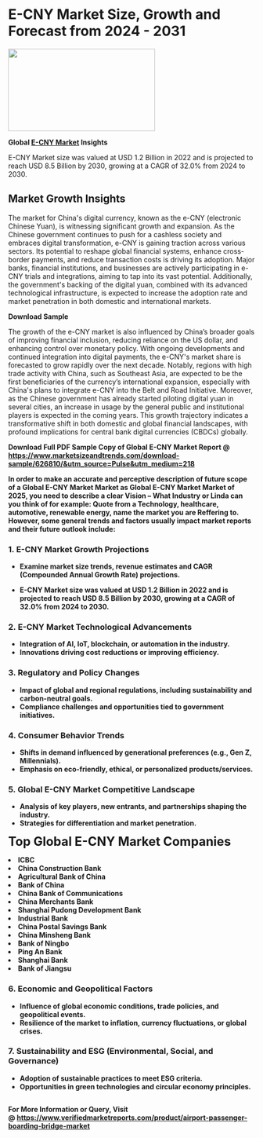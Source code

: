 <H1>E-CNY Market Size, Growth and Forecast from 2024 - 2031</H1><img class="aligncenter size-medium wp-image-584254" src="https://thirdeyenews.in/wp-content/uploads/2024/09/Global-Market-Research-300x168.jpeg" alt="" width="300" height="168" /><p><strong>Global&nbsp;<a href="https://www.marketsizeandtrends.com/download-sample/626810/&amp;utm_source=Pulse&amp;utm_medium=218">E-CNY Market</a> Insights</strong></p><p>E-CNY Market size was valued at USD 1.2 Billion in 2022 and is projected to reach USD 8.5 Billion by 2030, growing at a CAGR of 32.0% from 2024 to 2030.</p><p><h2>Market Growth Insights</h2> <p>The market for China's digital currency, known as the e-CNY (electronic Chinese Yuan), is witnessing significant growth and expansion. As the Chinese government continues to push for a cashless society and embraces digital transformation, e-CNY is gaining traction across various sectors. Its potential to reshape global financial systems, enhance cross-border payments, and reduce transaction costs is driving its adoption. Major banks, financial institutions, and businesses are actively participating in e-CNY trials and integrations, aiming to tap into its vast potential. Additionally, the government's backing of the digital yuan, combined with its advanced technological infrastructure, is expected to increase the adoption rate and market penetration in both domestic and international markets.</p> <p><strong>Download Sample</strong></p> <p>The growth of the e-CNY market is also influenced by China’s broader goals of improving financial inclusion, reducing reliance on the US dollar, and enhancing control over monetary policy. With ongoing developments and continued integration into digital payments, the e-CNY's market share is forecasted to grow rapidly over the next decade. Notably, regions with high trade activity with China, such as Southeast Asia, are expected to be the first beneficiaries of the currency’s international expansion, especially with China's plans to integrate e-CNY into the Belt and Road Initiative. Moreover, as the Chinese government has already started piloting digital yuan in several cities, an increase in usage by the general public and institutional players is expected in the coming years. This growth trajectory indicates a transformative shift in both domestic and global financial landscapes, with profound implications for central bank digital currencies (CBDCs) globally.</p> <p><strong></p><p><span class=""><strong>Download Full PDF Sample Copy of Global E-CNY Market Report</strong> @ <a href="https://www.marketsizeandtrends.com/download-sample/626810/&amp;utm_source=Pulse&amp;utm_medium=218" target="_blank">https://www.marketsizeandtrends.com/download-sample/626810/&amp;utm_source=Pulse&amp;utm_medium=218</a></span></p><p>In order to make an accurate and perceptive description of future scope of a Global&nbsp;E-CNY Market Market as Global&nbsp;E-CNY Market Market of 2025, you need to describe a clear Vision &ndash; What Industry or Linda can you think of for example: Quote from a Technology, healthcare, automotive, renewable energy, name the market you are Reffering to. However, some general trends and factors usually impact market reports and their future outlook include:</p><h3>1.&nbsp;<strong>E-CNY Market Growth Projections</strong></h3><ul><li>Examine market size trends, revenue estimates and CAGR (Compounded Annual Growth Rate) projections.</li><li><p>E-CNY Market size was valued at USD 1.2 Billion in 2022 and is projected to reach USD 8.5 Billion by 2030, growing at a CAGR of 32.0% from 2024 to 2030.</p></li></ul><h3>2.&nbsp;<strong>E-CNY Market Technological Advancements</strong></h3><ul><li>Integration of AI, IoT, blockchain, or automation in the industry.</li><li>Innovations driving cost reductions or improving efficiency.</li></ul><h3>3.&nbsp;<strong>Regulatory and Policy Changes</strong></h3><ul><li>Impact of global and regional regulations, including sustainability and carbon-neutral goals.</li><li>Compliance challenges and opportunities tied to government initiatives.</li></ul><h3>4.&nbsp;<strong>Consumer Behavior Trends</strong></h3><ul><li>Shifts in demand influenced by generational preferences (e.g., Gen Z, Millennials).</li><li>Emphasis on eco-friendly, ethical, or personalized products/services.</li></ul><h3>5.&nbsp;<strong>Global E-CNY Market Competitive Landscape</strong></h3><ul><li>Analysis of key players, new entrants, and partnerships shaping the industry.</li><li>Strategies for differentiation and market penetration.</li></ul><p data-pm-slice="1 1 []"><span style="color: inherit; font-family: inherit; font-size: 25px;">Top Global E-CNY Market Companies</span></p><div class="" data-test-id=""><p><li>ICBC</li><li> China Construction Bank</li><li> Agricultural Bank of China</li><li> Bank of China</li><li> China Bank of Communications</li><li> China Merchants Bank</li><li> Shanghai Pudong Development Bank</li><li> Industrial Bank</li><li> China Postal Savings Bank</li><li> China Minsheng Bank</li><li> Bank of Ningbo</li><li> Ping An Bank</li><li> Shanghai Bank</li><li> Bank of Jiangsu</li></p></div><h3>6.&nbsp;<strong>Economic and Geopolitical Factors</strong></h3><ul><li>Influence of global economic conditions, trade policies, and geopolitical events.</li><li>Resilience of the market to inflation, currency fluctuations, or global crises.</li></ul><h3>7.&nbsp;<strong>Sustainability and ESG (Environmental, Social, and Governance)</strong></h3><ul><li>Adoption of sustainable practices to meet ESG criteria.</li><li>Opportunities in green technologies and circular economy principles.</li></ul><h2><strong style="font-size: 14px;">For More Information or Query, Visit @&nbsp;</strong><a style="background-color: #ffffff; font-size: 14px;" href="https://www.marketsizeandtrends.com/report/e-cny-market/" target="_blank">https://www.verifiedmarketreports.com/product/airport-passenger-boarding-bridge-market</a></h2>
